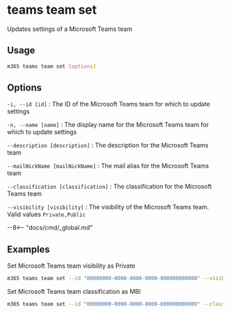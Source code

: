 # teams team set

Updates settings of a Microsoft Teams team

## Usage

```sh
m365 teams team set [options]
```

## Options

`-i, --id [id]`
: The ID of the Microsoft Teams team for which to update settings

`-n, --name [name]`
: The display name for the Microsoft Teams team for which to update settings

`--description [description]`
: The description for the Microsoft Teams team

`--mailNickName [mailNickName]`
: The mail alias for the Microsoft Teams team

`--classification [classification]`
: The classification for the Microsoft Teams team

`--visibility [visibility]`
: The visibility of the Microsoft Teams team. Valid values `Private,Public`

--8<-- "docs/cmd/_global.md"

## Examples

Set Microsoft Teams team visibility as Private

```sh
m365 teams team set --id "00000000-0000-0000-0000-000000000000" --visibility Private
```

Set Microsoft Teams team classification as MBI

```sh
m365 teams team set --id "00000000-0000-0000-0000-000000000000" --classification MBI
```
